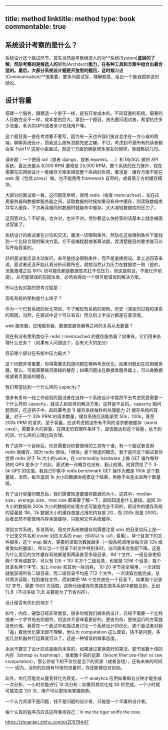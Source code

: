 
---
title: method
linktitle: method
type: book
commentable: true
---


## 系统设计考察的是什么？

系统设计这个面试环节，首先当然是考察候选人的对**系统(System)**底层的了解，然后考察的是候选人的**架构(Architect)**能力，在各种工具和方案中组合出最合适的。最后，大部分系统设计题是开放型的题目，这时候**沟通(Communication)**很重要，要多问面试官，理解题意，给出一个能自圆其说的结论。


## 设计容量

搭建一个服务，跟建造一个房子一样，是有开发成本的。不同容量的系统，需要的人月数完全不一样，成本差别巨大。拿到一个题目，首先要问面试者，希望抗住多少流量，多大的QPS或者多少在线用户等。



这个题目我一直在考虑要不要写，因为有一天也许我们彼此会坐在一方小桌的两端，聊聊系统设计，而我这么做有泄题兜底之嫌。不过，考虑到不是所有的读者都会来 TubiTV 这座小庙面试，而这个方面的确是很多朋友的弱项，我就略说几句。

请听题：一个使用 rail（或者 django，或者 express，...）和 MySQL 做的 API 系统，最近流量从 6,000 RPM 激增至 20,000 RPM，整个系统的压力骤升，现在需要在应用层设计一套缓存方案来降低整个系统的负荷。要求是：缓存方案不能在 web 层（包括 proxy）做，也不能使用 framework 自带的，或者第三方的缓存模块。

大部分的面试者一看，这问题简单啊，使用 redis（或者 memcached），加在应用服务器和数据库服务器之间，读取数据的时候如果没有命中缓存，则读取数据库并写入缓存，下次再读相同的数据时就能命中缓存，大大减轻数据库的压力了。

这回答对么？不好说。也许对，也许不对。但你要这么快抢答的话基本上就会被面试官毙了。

系统设计的面试重在讨论和交流，厘清一切限制条件，然后在这些限制条件下面找到一个比较合理的解决方案。它不是编程题或者算法题，弄清楚题目的要求就可以写开始答案的。

好的面试者应该主动发问，来尽量找全限制条件，而不是直接假设。拿上述回答来说，面试者还没开始认真分析问题所在，就想当然认为压力在数据库一侧（是的，流量激增之后 90% 的可能性都是数据库先扛不住压力，但这是假设，不能化作前提），从可能错误的前提出发，必然会得出一个很可能错误的解决方案。

所以比较对路的思考过程是：

现有系统的架构是什么样子？

作为一个已有系统的优化项目，不了解现有系统的架构，历史（演变的过程和演变的原因，当然，在面试中这个可以省去）而立刻上手设计都是在耍流氓。

web 服务器，应用服务器，数据库服务器等之间的关系以及数量？

现在有没有使用类似于 redis / memcached 的缓存服务器？如果有，它们用来处理什么任务？（如果有人问道这个，会有大大的加分）

目前哪个部分在系统中压力最大？

这个问题非常重要，你得需要先知道问题在哪再考虑优化。如果问题出在应用服务器，那么，可能需要做页面级的缓存；如果问题出在数据库服务器上，可以做数据级或者页面级的缓存。

我们希望达到一个什么样的 capacity？

很多有多年一线工作经验的面试者在这样一个系统设计中竟然不去考虑究竟需要一个什么样的 capacity，就进入到具体的解决方案，这样是不妥的。capacity 因问题而异，在这例子中，起码要考虑 1) 缓存系统每秒的处理能力 2) 缓存系统的容量。对于一个 20k PRM 的请求数量，缓存系统应该能承受 50k，100k，甚至 200k PRM 的请求。至于容量，应该考虑假设所有不同的请求都被缓存（worst case），需要多大的容量，在限定的软硬件条件下，是否能达到这个容量，达不到的话，什么样的上限比较合理。

有了这样一个目标后，你还需要对你要使用的工具有个谱。有一个面试者说用 redis 做缓存，因为 redis 很快。「很快」是个很虚的概念，我于是问这个面试者你觉得 redis 对于 1k 大小的value，在 commodity hardware 上做 GET 操作每秒钟的 QPS 是多少？对此，面试者一点概念也没有，我让他猜，他竟然给了个 3-5k QPS 的估值。我自己印象中 redis benchmark GET 操作大概是 100k 这个数量级，当然，每次返回 1k 大小的数据会拖累这个结果，但绝不会差出来两个数量级。

有了设计容量的概念后，我们需要知道要缓存数据的大小，这其中，median size，average size，max size 都需要了解一下，起码知道是什么量级。返回 2k 大小的数据和 200k 大小的数据的处理方式可能是完全不同的，假设你的缓存系统的容量是 1M，2k 数据大小的缓存直接占用的内存是 2G，而 200k 则是 200G，后者显然不能使用内存来做缓存，只能用文件系统缓存。

讲到文件系统，多说两句。用文件系统做缓存则需要注意 unix 的目录实际上是一个记录文件名和 inode 对应关系的 map（你可以 ls -ai1 . 查看）。单个目录下的文件越多，这个 map 越大，需要的读取次数就越多（一般系统调用会每次读 32k 或者类似的量级），所以当一个目录下的文件特别多时，访问效率会急剧下降。这是为什么常见的文件缓存系统都是用两级甚至多级目录，1M 个文件，一级目录使用两个字母或数字，可以有 (26 + 10) 平方个二级目录，也就是 1296 个目录，每个目录名两个字节，加上 inode 和其他一些消耗， 10-20 字节完全够用，一次读取就能获得所有二级目录，而二级目录平均是 772 个文件，一次读取也能完成，总共两次读取，找到缓存文件，而如果把 1M 个文件放在一个目录下，如果每个记录 32 字节，需要 1000 次读取。这种分级缓存的思路在很多系统中都能见到，比如 TLB（不过多级 TLB 主要是为了节省内存）。

设计是否有优化的地方？

如今，内存，硬盘已经非常便宜，很多时候我们做系统设计，已经不需要一个比特或者一个字节地去扣细节，但这并不意味着更好的，更省内存，更快运行的方案就没有价值。我曾在一个面试中和面试者讨论一个系统设计的优化，那个面试者对我「逼」着他优化算法很不理解，他认为 computation 这么便宜，钱不是问题，多加几台机器并行运算就可以了。这是一种错误的做事态度。

永远不要忘了设计应该是面向未来的，如果通过更换更好的算法，能节省数十倍的内存（bitmap vs hashmap），或者数十倍的运算（bloom filter pre-filter vs raw computation），那么你省下的不仅仅是当下的资源（或者金钱），还有未来的时间 —— 因为，当你的应用有10倍的流量时，你还能够应对自如。

此外，优化可能会从量变转化为质变。一个 analytics 应用如果每五分钟才能完成一次分析，一小时仅能进行 12 次分析；如果将其优化成 30 秒完成，一个小时就可能完成 120 次，用户可以更快地掌握趋势。

一个认为资源不是问题，钱不是问题的设计者，只能是一个平庸的设计者。

每个认真的程序员应该这样看待自己：In me the tiger sniffs the rose.

https://zhuanlan.zhihu.com/p/20578447

    